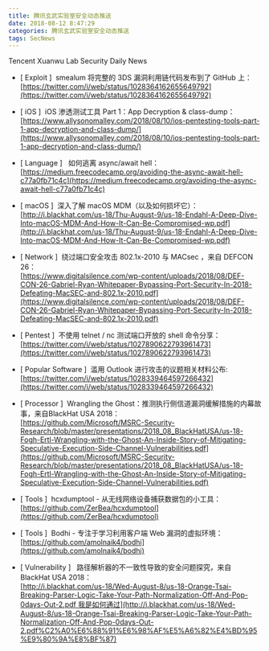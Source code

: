 ```yaml
---
title: 腾讯玄武实验室安全动态推送
date: 2018-08-12 8:47:29
categories: 腾讯玄武实验室安全动态推送
tags: SecNews
---
```


Tencent Xuanwu Lab Security Daily News  
* [ Exploit ]  smealum 将完整的 3DS 漏洞利用链代码发布到了 GitHub 上：   
[https://twitter.com/i/web/status/1028364162655649792](https://twitter.com/i/web/status/1028364162655649792)  

* [ iOS ]  iOS 渗透测试工具 Part 1：App Decryption &amp; class-dump：   
[https://www.allysonomalley.com/2018/08/10/ios-pentesting-tools-part-1-app-decryption-and-class-dump/](https://www.allysonomalley.com/2018/08/10/ios-pentesting-tools-part-1-app-decryption-and-class-dump/)  

* [ Language ]   如何逃离 async/await hell：   
[https://medium.freecodecamp.org/avoiding-the-async-await-hell-c77a0fb71c4c](https://medium.freecodecamp.org/avoiding-the-async-await-hell-c77a0fb71c4c)  

* [ macOS ]  深入了解 macOS MDM（以及如何损坏它）：   
[http://i.blackhat.com/us-18/Thu-August-9/us-18-Endahl-A-Deep-Dive-Into-macOS-MDM-And-How-It-Can-Be-Compromised-wp.pdf](http://i.blackhat.com/us-18/Thu-August-9/us-18-Endahl-A-Deep-Dive-Into-macOS-MDM-And-How-It-Can-Be-Compromised-wp.pdf)  

* [ Network ]  绕过端口安全攻击 802.1x-2010 与 MACsec ，来自 DEFCON 26：   
[https://www.digitalsilence.com/wp-content/uploads/2018/08/DEF-CON-26-Gabriel-Ryan-Whitepaper-Bypassing-Port-Security-In-2018-Defeating-MacSEC-and-802.1x-2010.pdf](https://www.digitalsilence.com/wp-content/uploads/2018/08/DEF-CON-26-Gabriel-Ryan-Whitepaper-Bypassing-Port-Security-In-2018-Defeating-MacSEC-and-802.1x-2010.pdf)  

* [ Pentest ]  不使用 telnet / nc 测试端口开放的 shell 命令分享：   
[https://twitter.com/i/web/status/1027890622793961473](https://twitter.com/i/web/status/1027890622793961473)  

* [ Popular Software ]  滥用 Outlook 进行攻击的议题相关材料公布:   
[https://twitter.com/i/web/status/1028339464597266432](https://twitter.com/i/web/status/1028339464597266432)  

* [ Processor ]  Wrangling the Ghost：推测执行侧信道漏洞缓解措施的内幕故事，来自BlackHat USA 2018：   
[https://github.com/Microsoft/MSRC-Security-Research/blob/master/presentations/2018_08_BlackHatUSA/us-18-Fogh-Ertl-Wrangling-with-the-Ghost-An-Inside-Story-of-Mitigating-Speculative-Execution-Side-Channel-Vulnerabilities.pdf](https://github.com/Microsoft/MSRC-Security-Research/blob/master/presentations/2018_08_BlackHatUSA/us-18-Fogh-Ertl-Wrangling-with-the-Ghost-An-Inside-Story-of-Mitigating-Speculative-Execution-Side-Channel-Vulnerabilities.pdf)  

* [ Tools ]  hcxdumptool - 从无线网络设备捕获数据包的小工具：   
[https://github.com/ZerBea/hcxdumptool](https://github.com/ZerBea/hcxdumptool)  

* [ Tools ]  Bodhi - 专注于学习利用客户端 Web 漏洞的虚拟环境：   
[https://github.com/amolnaik4/bodhi](https://github.com/amolnaik4/bodhi)  

* [ Vulnerability ]   路径解析器的不一致性导致的安全问题探究，来自 BlackHat USA 2018：  
[http://i.blackhat.com/us-18/Wed-August-8/us-18-Orange-Tsai-Breaking-Parser-Logic-Take-Your-Path-Normalization-Off-And-Pop-0days-Out-2.pdf 我是如何通过](http://i.blackhat.com/us-18/Wed-August-8/us-18-Orange-Tsai-Breaking-Parser-Logic-Take-Your-Path-Normalization-Off-And-Pop-0days-Out-2.pdf%C2%A0%E6%88%91%E6%98%AF%E5%A6%82%E4%BD%95%E9%80%9A%E8%BF%87)  

